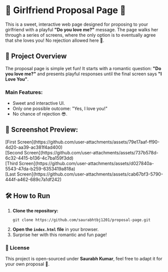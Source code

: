 
</head>
<body>

  <h1>💖 Girlfriend Proposal Page 💖</h1>

  <p>This is a sweet, interactive web page designed for proposing to your girlfriend with a playful <strong>"Do you love me?"</strong> message. The page walks her through a series of screens, where the only option is to eventually agree that she loves you! No rejection allowed here 💖.</p>
    <h2>💌 Project Overview</h2>
    <p>The proposal page is simple yet fun! It starts with a romantic question: <strong>"Do you love me?"</strong> and presents playful responses until the final screen says <strong>"I Love You"</strong>.</p>
    <h3>Main Features:</h3>
    <ul>
        <li>Sweet and interactive UI.</li>
        <li>Only one possible outcome: "Yes, I love you!"</li>
        <li>No chance of rejection 😎.</li>
    </ul>
    
  <h2>🎥 Screenshot Preview:</h2>
[First Screen](https://github.com/user-attachments/assets/79e17aaf-ff90-4d20-aa39-ac381f4ad400)</br>
[Second Screen](https://github.com/user-attachments/assets/737b578d-6c32-4415-b136-4c7ba159f3dd)</br>
[Third Screen](https://github.com/user-attachments/assets/d027840a-5543-47da-b259-6353419a818a)</br>
[Last Screen](https://github.com/user-attachments/assets/cab67bf3-5790-444f-a462-689c7a1df242)</br>

    
   <h2>🛠️ How to Run</h2>
    <ol>
        <li><strong>Clone the repository:</strong></li>
        <pre><code>git clone https://github.com/saurabhtbj1201/proposal-page.git</code></pre>
        <li><strong>Open the <code>index.html</code> file</strong> in your browser.</li>
        <li>Surprise her with this romantic and fun page!</li>
    </ol>
    <div class="license">
        <h3>📝 License</h3>
        <p>This project is open-sourced under <strong>Saurabh Kumar</strong>, feel free to adapt it for your own proposal 💖.</p>
    </div>

</body>
</html>
